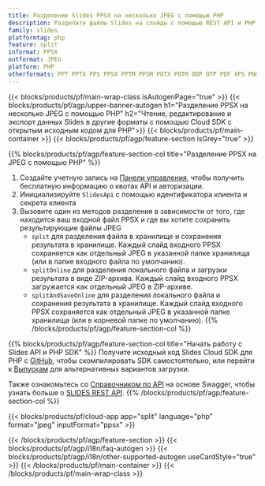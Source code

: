 ```yaml
---
title: Разделение Slides PPSX на несколько JPEG с помощью PHP
description: Разделите файлы Slides на слайды с помощью REST API и PHP SDK с открытым исходным кодом
family: slides
platformtag: php
feature: split
informat: PPSX
outformat: JPEG
platform: PHP
otherformats: PPT PPTX PPS PPSX PPTM PPSM POTX POTM ODP OTP PDF XPS PNG BMP TIFF SVG HTML5 GIF XAML
---
```


{{< blocks/products/pf/main-wrap-class isAutogenPage="true" >}}
{{< blocks/products/pf/agp/upper-banner-autogen h1="Разделение PPSX на несколько JPEG с помощью PHP" h2="Чтение, редактирование и экспорт данных Slides в другие форматы с помощью Cloud SDK с открытым исходным кодом для PHP">}}
{{< blocks/products/pf/main-container >}}
{{< blocks/products/pf/agp/feature-section isGrey="true" >}}

{{% blocks/products/pf/agp/feature-section-col title="Разделение PPSX на JPEG с помощью PHP" %}}
1. Создайте учетную запись на <a href="https://dashboard.aspose.cloud/">Панели управления</a>, чтобы получить бесплатную информацию о квотах API и авторизации.
1. Инициализируйте ```SlidesApi``` с помощью идентификатора клиента и секрета клиента
1. Вызовите один из методов разделения в зависимости от того, где находится ваш входной файл PPSX и где вы хотите сохранить результирующие файлы JPEG
    - ```split``` для разделения файла в хранилище и сохранения результата в хранилище. Каждый слайд входного PPSX сохраняется как отдельный JPEG в указанной папке хранилища (или в папке входного файла по умолчанию).
    - ```splitOnline``` для разделения локального файла и загрузки результата в виде ZIP-архива. Каждый слайд входного PPSX загружается как отдельный JPEG в ZIP-архиве.
    - ```splitAndSaveOnline``` для разделения локального файла и сохранения результата в хранилище. Каждый слайд входного PPSX сохраняется как отдельный JPEG в указанной папке хранилища (или в корневой папке по умолчанию).
{{% /blocks/products/pf/agp/feature-section-col %}}

{{% blocks/products/pf/agp/feature-section-col title="Начать работу с Slides API и PHP SDK" %}}
Получите исходный код Slides Cloud SDK для PHP с [GitHub](https://github.com/aspose-slides-cloud/aspose-slides-cloud-php), чтобы скомпилировать SDK самостоятельно, или перейти к [Выпускам](https://releases.aspose.cloud/) для альтернативных вариантов загрузки.

Также ознакомьтесь со [Справочником по API](https://apireference.aspose.cloud/slides/) на основе Swagger, чтобы узнать больше о [SLIDES REST API](https://products.aspose.cloud/slides/curl/).
{{% /blocks/products/pf/agp/feature-section-col %}}

{{< blocks/products/pf/cloud-app app="split" language="php" format="jpeg" inputFormat="ppsx" >}}

{{< /blocks/products/pf/agp/feature-section >}}
{{< blocks/products/pf/agp/i18n/faq-autogen >}}
{{< blocks/products/pf/agp/i18n/other-supported-autogen useCardStyle="true" >}}
{{< /blocks/products/pf/main-container >}}
{{< /blocks/products/pf/main-wrap-class >}}